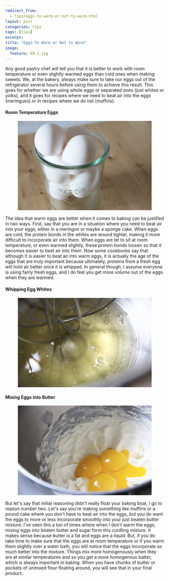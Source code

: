 ```yaml
---
redirect_from: 
  - tips/eggs-to-warm-or-not-to-warm.html
layout: post
categories: tips
tags: [tips]
excerpt: 
title: "Eggs-To Warm or Not to Warm"
image:
  feature: 89-1.jpg
---
```


Any good pastry chef will tell you that it is better to work with room temperature or even slightly warmed eggs than cold ones when making sweets.  We, at the bakery, always make sure to take our eggs out of the refrigerator several hours before using them to achieve this result.  This goes for whether we are using whole eggs or separated ones (just whites or yolks), and it goes for recipes where we need to beat air into the eggs (meringues) or in recipes where we do not (muffins).  

#### Room Temperature Eggs
<figure> <img src='/images/89-2.jpg'> </figure>

The idea that warm eggs are better when it comes to baking can be justified in two ways.  First, say that you are in a situation where you need to beat air into your eggs, either in a meringue or maybe a sponge cake.  When eggs are cold, the protein bonds in the whites are wound tighter, making it more difficult to incorporate air into them.  When eggs are let to sit at room temperature, or even warmed slightly, these protein bonds loosen so that it becomes easier to beat air into them.  Now some cookbooks say that although it is easier to beat air into warm eggs, it is actually the age of the eggs that are truly important because ultimately, proteins from a fresh egg will hold air better once it is whipped.  In general though, I assume everyone is using fairly fresh eggs, and I do feel you get more volume out of the eggs when they are warmed.  

#### Whipping Egg Whites
<figure> <img src='/images/89-3.jpg'> </figure>

#### Mixing Eggs into Butter
<figure> <img src='/images/89-4.jpg'> </figure>

But let's say that initial reasoning didn't really float your baking boat, I go to reason number two.  Let's say you're making something like muffins or a pound cake where you don't have to beat air into the eggs, but you do want the eggs to more or less incorporate smoothly into your just beaten butter mixture.  I've seen this a ton of times where when I don't warm the eggs, mixing eggs into beaten butter and sugar form this curdling mixture.  It makes sense because butter is a fat and eggs are a liquid.  But, if you do take time to make sure that the eggs are at room temperature or if you warm them slightly over a water bath, you will notice that the eggs incorporate so much better into the mixture.  Things mix more homogenously when they are at similar temperatures and so you get a more homogenous batter, which is always important in baking.  When you have chunks of butter or pockets of unmixed flour floating around, you will see that in your final product.
